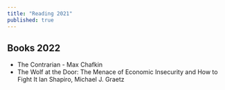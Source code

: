 ```yaml
---
title: "Reading 2021"
published: true
---
```


## Books 2022
* The Contrarian - Max Chafkin
* The Wolf at the Door: The Menace of
Economic Insecurity and How to Fight It
lan Shapiro, Michael J. Graetz

